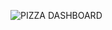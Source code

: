 ![PIZZA DASHBOARD](https://github.com/user-attachments/assets/65a90fd6-7d3b-4549-9cde-d40f32a000f4)
